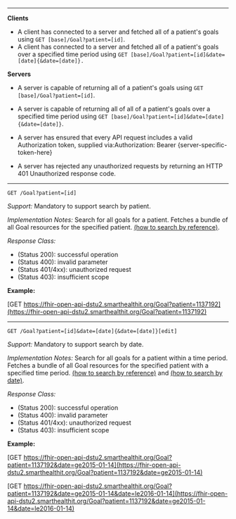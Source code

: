 

-------------------------

**Clients**

-  A client has connected to a server and fetched all of a patient's goals using `GET [base]/Goal?patient=[id]`.
- A client has connected to a server and fetched all of a patient's goals over a specified time period using `GET [base]/Goal?patient=[id]&date=[date]{&date=[date]}.`


**Servers**

- A server is capable of returning all of a patient's goals using `GET [base]/Goal?patient=[id]`.
- A server is capable of returning all of all of a patient's goals over a specified time period using `GET [base]/Goal?patient=[id]&date=[date]{&date=[date]}`.


- A server has ensured that every API request includes a valid Authorization token, supplied via:Authorization: Bearer {server-specific-token-here}
- A server has rejected any unauthorized requests by returning an HTTP 401 Unauthorized response code.

-----------

`GET /Goal?patient=[id]`

*Support:* Mandatory to support search by patient.

*Implementation Notes:* Search for all goals for a patient. Fetches a bundle of all Goal resources for the specified patient. [(how to search by reference)].



*Response Class:*

-   (Status 200): successful operation
-   (Status 400): invalid parameter
-   (Status 401/4xx): unauthorized request
-   (Status 403): insufficient scope

**Example:**

[GET https://fhir-open-api-dstu2.smarthealthit.org/Goal?patient=1137192](https://fhir-open-api-dstu2.smarthealthit.org/Goal?patient=1137192)

-----------

`GET /Goal?patient=[id]&date=[date]{&date=[date]}[edit]`

*Support:* Mandatory to support search by date.

*Implementation Notes:* Search for all goals for a patient within a time period. Fetches a bundle of all Goal resources for the specified patient with a specified time period. [(how to search by reference)] and [(how to search by date)].



*Response Class:*

-   (Status 200): successful operation
-   (Status 400): invalid parameter
-   (Status 401/4xx): unauthorized request
-   (Status 403): insufficient scope

**Example:**

[GET https://fhir-open-api-dstu2.smarthealthit.org/Goal?patient=1137192&date=ge2015-01-14](https://fhir-open-api-dstu2.smarthealthit.org/Goal?patient=1137192&date=ge2015-01-14)

[GET https://fhir-open-api-dstu2.smarthealthit.org/Goal?patient=1137192&date=ge2015-01-14&date=le2016-01-14](https://fhir-open-api-dstu2.smarthealthit.org/Goal?patient=1137192&date=ge2015-01-14&date=le2016-01-14)


  [(how to search by reference)]: http://build.fhir.org/search.html#reference
  [(how to search by token)]: http://build.fhir.org/search.html#token
  [Composite Search Parameters]: http://build.fhir.org/search.html#combining
  [(how to search by date)]: http://build.fhir.org/search.html#date
